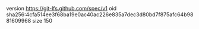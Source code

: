 version https://git-lfs.github.com/spec/v1
oid sha256:4cfa514ee3f68ba19e0ac40ac226e835a7dec3d80bd7f875afc64b9881609968
size 150
